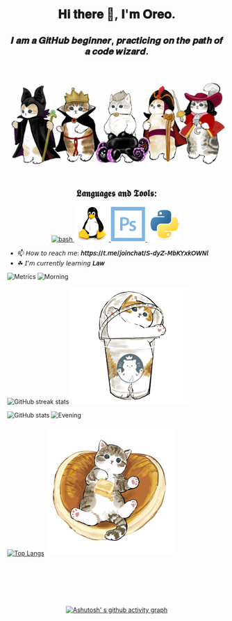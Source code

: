 <h1 align="center"> 𝐇𝐢 𝐭𝐡𝐞𝐫𝐞 👋, 𝐈'𝐦 𝐎𝐫𝐞𝐨. </h1>

<h2 align="center"> 𝑰 𝒂𝒎 𝒂 𝑮𝒊𝒕𝑯𝒖𝒃 𝒃𝒆𝒈𝒊𝒏𝒏𝒆𝒓, 𝒑𝒓𝒂𝒄𝒕𝒊𝒄𝒊𝒏𝒈 𝒐𝒏 𝒕𝒉𝒆 𝒑𝒂𝒕𝒉 𝒐𝒇 𝒂 𝒄𝒐𝒅𝒆 𝒘𝒊𝒛𝒂𝒓𝒅.</h2>

<p><img alt="Magic Code Wizards" src="https://github.com/Oreomeow/Oreomeow/blob/main/magic.jpg"/></p>

<h2 align="center"> 𝕷𝖆𝖓𝖌𝖚𝖆𝖌𝖊𝖘 𝖆𝖓𝖉 𝕿𝖔𝖔𝖑𝖘: </h2>

<p align="center"> <a href="https://www.gnu.org/software/bash/" target="_blank"> <img src="https://www.vectorlogo.zone/logos/gnu_bash/gnu_bash-icon.svg" alt="bash" width="80" height="80"/> </a> <a href="https://www.linux.org/" target="_blank"> <img src="https://raw.githubusercontent.com/devicons/devicon/master/icons/linux/linux-original.svg" alt="linux" width="80" height="80"/> </a> <a href="https://www.photoshop.com/en" target="_blank"> <img src="https://raw.githubusercontent.com/devicons/devicon/master/icons/photoshop/photoshop-line.svg" alt="photoshop" width="80" height="80"/> </a> <a href="https://www.python.org" target="_blank"> <img src="https://raw.githubusercontent.com/devicons/devicon/master/icons/python/python-original.svg" alt="python" width="80" height="80"/> </a> </p>

* 📫 𝘏𝘰𝘸 𝘵𝘰 𝘳𝘦𝘢𝘤𝘩 𝘮𝘦: **𝘩𝘵𝘵𝘱𝘴://𝘵.𝘮𝘦/𝘫𝘰𝘪𝘯𝘤𝘩𝘢𝘵/𝘚-𝘥𝘺𝘡-𝘔𝘣𝘒𝘠𝘹𝘬𝘖𝘞𝘕𝘭** 
* ☘ 𝘐’𝘮 𝘤𝘶𝘳𝘳𝘦𝘯𝘵𝘭𝘺 𝘭𝘦𝘢𝘳𝘯𝘪𝘯𝘨 **𝘓𝘢𝘸**

![Metrics](https://metrics.lecoq.io/Oreomeow?template=classic&base.header=0&isocalendar=1&isocalendar.duration=half-year&config.timezone=Asia%2FShanghai) <img alt="Morning" src="https://github.com/Oreomeow/Oreomeow/blob/main/morning.png" width="300"/></p>

<p><img alt="GitHub streak stats" src="https://github-readme-streak-stats.herokuapp.com/?user=Oreomeow"/> <img alt="Afternoon" src="https://github.com/Oreomeow/Oreomeow/blob/main/afternoon.png" width="270"/></p>

<p><img alt="GitHub stats" src="https://github-readme-stats.vercel.app/api?username=Oreomeow&amp;langs_count=6&amp;theme=vue&amp;show_icons=true"/> <img alt="Evening" src="https://github.com/Oreomeow/Oreomeow/blob/main/evening.png" width="270"/></p>

<p><a href="https://github.com/anuraghazra/github-readme-stats"><img alt="Top Langs" src="https://github-readme-stats.vercel.app/api/top-langs/?username=Oreomeow&amp;layout=compact" width="495"/></a> <img alt="Dream" src="https://github.com/Oreomeow/Oreomeow/blob/main/dream.png" width="300"/></p>
<br><br><br><br><br>
<p align="center"><a href="https://github.com/ashutosh00710/github-readme-activity-graph"><img alt="Ashutosh&#39; s github activity graph" src="https://activity-graph.herokuapp.com/graph?username=Oreomeow&amp;bg_color=fcfcfe&amp;color=000000&amp;line=4bc0c8&amp;point=feac5e&amp;area=true&amp;hide_border=true"/></a></p>
